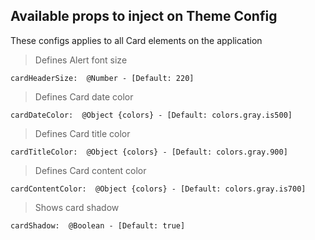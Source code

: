 ## **Available props to inject on Theme Config**

These configs applies to all Card elements on the application


 > Defines Alert font size

    cardHeaderSize:  @Number - [Default: 220]

 > Defines Card date color

    cardDateColor:  @Object {colors} - [Default: colors.gray.is500]

 > Defines Card title color

    cardTitleColor:  @Object {colors} - [Default: colors.gray.900]

 > Defines Card content color

    cardContentColor:  @Object {colors} - [Default: colors.gray.is700]

 > Shows card shadow

    cardShadow:  @Boolean - [Default: true]



